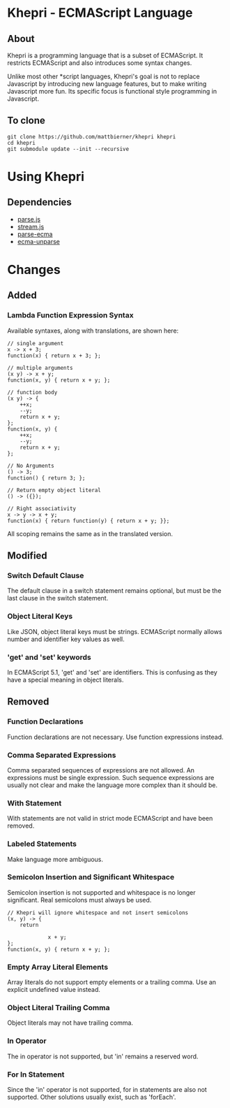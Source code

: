# Khepri - ECMAScript Language #

## About ##
Khepri is a programming language that is a subset of ECMAScript. It restricts
ECMAScript and also introduces some syntax changes.

Unlike most other *script languages, Khepri's goal is not to replace Javascript
by introducing new language features, but to make writing Javascript more fun.
Its specific focus is functional style programming in Javascript.
 

## To clone ##
    git clone https://github.com/mattbierner/khepri khepri
    cd khepri
    git submodule update --init --recursive


# Using Khepri #

## Dependencies ##
* [parse.js][parsejs]
* [stream.js][stream]
* [parse-ecma][parseecma]
* [ecma-unparse][ecmaunparse]


# Changes #

## Added ##

### Lambda Function Expression Syntax ###
Available syntaxes, along with translations, are shown here: 

    // single argument
    x -> x + 3;
    function(x) { return x + 3; };
    
    // multiple arguments
    (x y) -> x + y; 
    function(x, y) { return x + y; };
    
    // function body
    (x y) -> {
        ++x;
        --y;
        return x + y;
    };
    function(x, y) {
        ++x; 
        --y;
        return x + y;
    };
    
    // No Arguments
    () -> 3;
    function() { return 3; };
    
    // Return empty object literal
    () -> ({});
    
    // Right associativity
    x -> y -> x + y;
    function(x) { return function(y) { return x + y; }};

All scoping remains the same as in the translated version. 


## Modified ##

### Switch Default Clause ###
The default clause in a switch statement remains optional, but must be the last
clause in the switch statement.

### Object Literal Keys ###
Like JSON, object literal keys must be strings. ECMAScript normally allows
number and identifier key values as well.

### 'get' and 'set' keywords ###
In ECMAScript 5.1, 'get' and 'set' are identifiers. This is confusing as they
have a special meaning in object literals.

## Removed ##

### Function Declarations ###
Function declarations are not necessary. Use function expressions instead.

### Comma Separated Expressions ###
Comma separated sequences of expressions are not allowed. An expressions must be 
single expression. Such sequence expressions are usually not clear and make the
language more complex than it should be. 

### With Statement ###
With statements are not valid in strict mode ECMAScript and have been removed.

### Labeled Statements ###
Make language more ambiguous.

### Semicolon Insertion and Significant Whitespace ###
Semicolon insertion is not supported and whitespace is no longer significant.
Real semicolons must always be used.

    // Khepri will ignore whitespace and not insert semicolons
    (x, y) -> {
        return
        
                 x + y;
    };
    function(x, y) { return x + y; };

### Empty Array Literal Elements ###
Array literals do not support empty elements or a trailing comma.
Use an explicit undefined value instead.

### Object Literal Trailing Comma ###
Object literals may not have trailing comma.

### In Operator ###
The in operator is not supported, but 'in' remains a reserved word. 

### For In Statement ###
Since the 'in' operator is not supported, for in statements are also not supported.
Other solutions usually exist, such as 'forEach'.



 [parsejs]: https://github.com/mattbierner/parse.js
 [parseecma]: https://github.com/mattbierner/parse-ecma
 [ecma51]: http://www.ecma-international.org/publications/standards/Ecma-262.htm
 [stream]: https://github.com/mattbierner/stream.js
 [ecmaunparse]: https://github.com/mattbierner/ecma-unparse